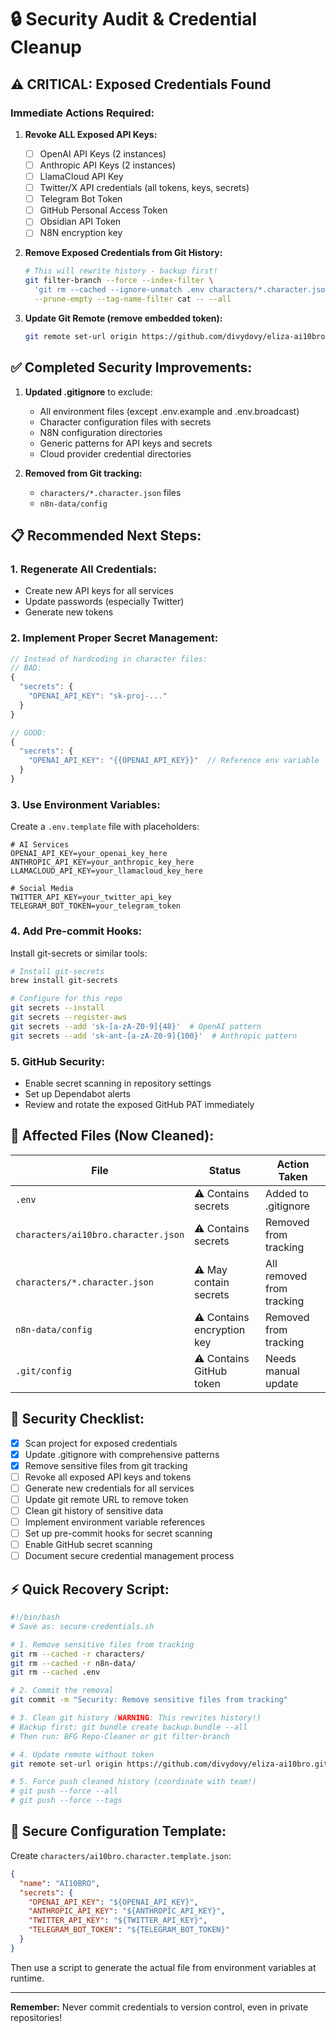 # 🔒 Security Audit & Credential Cleanup

## ⚠️ CRITICAL: Exposed Credentials Found

### Immediate Actions Required:

1. **Revoke ALL Exposed API Keys:**
   - [ ] OpenAI API Keys (2 instances)
   - [ ] Anthropic API Keys (2 instances)
   - [ ] LlamaCloud API Key
   - [ ] Twitter/X API credentials (all tokens, keys, secrets)
   - [ ] Telegram Bot Token
   - [ ] GitHub Personal Access Token
   - [ ] Obsidian API Token
   - [ ] N8N encryption key

2. **Remove Exposed Credentials from Git History:**
   ```bash
   # This will rewrite history - backup first!
   git filter-branch --force --index-filter \
     'git rm --cached --ignore-unmatch .env characters/*.character.json n8n-data/config' \
     --prune-empty --tag-name-filter cat -- --all
   ```

3. **Update Git Remote (remove embedded token):**
   ```bash
   git remote set-url origin https://github.com/divydovy/eliza-ai10bro.git
   ```

## ✅ Completed Security Improvements:

1. **Updated .gitignore** to exclude:
   - All environment files (except .env.example and .env.broadcast)
   - Character configuration files with secrets
   - N8N configuration directories
   - Generic patterns for API keys and secrets
   - Cloud provider credential directories

2. **Removed from Git tracking:**
   - `characters/*.character.json` files
   - `n8n-data/config`

## 📋 Recommended Next Steps:

### 1. Regenerate All Credentials:
- Create new API keys for all services
- Update passwords (especially Twitter)
- Generate new tokens

### 2. Implement Proper Secret Management:
```javascript
// Instead of hardcoding in character files:
// BAD:
{
  "secrets": {
    "OPENAI_API_KEY": "sk-proj-..."
  }
}

// GOOD:
{
  "secrets": {
    "OPENAI_API_KEY": "{{OPENAI_API_KEY}}"  // Reference env variable
  }
}
```

### 3. Use Environment Variables:
Create a `.env.template` file with placeholders:
```env
# AI Services
OPENAI_API_KEY=your_openai_key_here
ANTHROPIC_API_KEY=your_anthropic_key_here
LLAMACLOUD_API_KEY=your_llamacloud_key_here

# Social Media
TWITTER_API_KEY=your_twitter_api_key
TELEGRAM_BOT_TOKEN=your_telegram_token
```

### 4. Add Pre-commit Hooks:
Install git-secrets or similar tools:
```bash
# Install git-secrets
brew install git-secrets

# Configure for this repo
git secrets --install
git secrets --register-aws
git secrets --add 'sk-[a-zA-Z0-9]{48}'  # OpenAI pattern
git secrets --add 'sk-ant-[a-zA-Z0-9]{100}'  # Anthropic pattern
```

### 5. GitHub Security:
- Enable secret scanning in repository settings
- Set up Dependabot alerts
- Review and rotate the exposed GitHub PAT immediately

## 🚨 Affected Files (Now Cleaned):

| File | Status | Action Taken |
|------|--------|--------------|
| `.env` | ⚠️ Contains secrets | Added to .gitignore |
| `characters/ai10bro.character.json` | ⚠️ Contains secrets | Removed from tracking |
| `characters/*.character.json` | ⚠️ May contain secrets | All removed from tracking |
| `n8n-data/config` | ⚠️ Contains encryption key | Removed from tracking |
| `.git/config` | ⚠️ Contains GitHub token | Needs manual update |

## 📝 Security Checklist:

- [x] Scan project for exposed credentials
- [x] Update .gitignore with comprehensive patterns
- [x] Remove sensitive files from git tracking
- [ ] Revoke all exposed API keys and tokens
- [ ] Generate new credentials for all services
- [ ] Update git remote URL to remove token
- [ ] Clean git history of sensitive data
- [ ] Implement environment variable references
- [ ] Set up pre-commit hooks for secret scanning
- [ ] Enable GitHub secret scanning
- [ ] Document secure credential management process

## ⚡ Quick Recovery Script:

```bash
#!/bin/bash
# Save as: secure-credentials.sh

# 1. Remove sensitive files from tracking
git rm --cached -r characters/
git rm --cached -r n8n-data/
git rm --cached .env

# 2. Commit the removal
git commit -m "Security: Remove sensitive files from tracking"

# 3. Clean git history (WARNING: This rewrites history!)
# Backup first: git bundle create backup.bundle --all
# Then run: BFG Repo-Cleaner or git filter-branch

# 4. Update remote without token
git remote set-url origin https://github.com/divydovy/eliza-ai10bro.git

# 5. Force push cleaned history (coordinate with team!)
# git push --force --all
# git push --force --tags
```

## 🔐 Secure Configuration Template:

Create `characters/ai10bro.character.template.json`:
```json
{
  "name": "AI10BRO",
  "secrets": {
    "OPENAI_API_KEY": "${OPENAI_API_KEY}",
    "ANTHROPIC_API_KEY": "${ANTHROPIC_API_KEY}",
    "TWITTER_API_KEY": "${TWITTER_API_KEY}",
    "TELEGRAM_BOT_TOKEN": "${TELEGRAM_BOT_TOKEN}"
  }
}
```

Then use a script to generate the actual file from environment variables at runtime.

---

**Remember:** Never commit credentials to version control, even in private repositories!